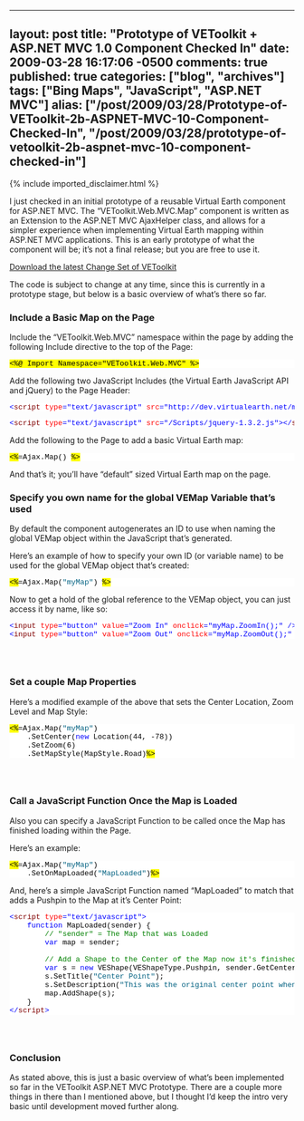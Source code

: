   ---
  layout: post
  title: "Prototype of VEToolkit + ASP.NET MVC 1.0 Component Checked In"
  date: 2009-03-28 16:17:06 -0500
  comments: true
  published: true
  categories: ["blog", "archives"]
  tags: ["Bing Maps", "JavaScript", "ASP.NET MVC"]
  alias: ["/post/2009/03/28/Prototype-of-VEToolkit-2b-ASPNET-MVC-10-Component-Checked-In", "/post/2009/03/28/prototype-of-vetoolkit-2b-aspnet-mvc-10-component-checked-in"]
  ---
<!-- more -->
{% include imported_disclaimer.html %}
<p>I just checked in an initial prototype of a reusable Virtual Earth component for ASP.NET MVC. The “VEToolkit.Web.MVC.Map” component is written as an Extension to the ASP.NET MVC AjaxHelper class, and allows for a simpler experience when implementing Virtual Earth mapping within ASP.NET MVC applications. This is an early prototype of what the component will be; it’s not a final release; but you are free to use it.</p>  <p><a href="http://vetoolkit.codeplex.com/SourceControl/ListDownloadableCommits.aspx" target="_blank">Download the latest Change Set of VEToolkit</a></p>  <p>The code is subject to change at any time, since this is currently in a prototype stage, but below is a basic overview of what’s there so far.</p>  <h3>Include a Basic Map on the Page</h3>  <p>Include the “VEToolkit.Web.MVC” namespace within the page by adding the following Include directive to the top of the Page:</p>  <pre class="csharpcode"><span class="asp">&lt;%@ Import Namespace=&quot;VEToolkit.Web.MVC&quot; %&gt;</span></pre>
<style type="text/css">
.csharpcode, .csharpcode pre
{
	font-size: small;
	color: black;
	font-family: consolas, "Courier New", courier, monospace;
	background-color: #ffffff;
	/*white-space: pre;*/
}
.csharpcode pre { margin: 0em; }
.csharpcode .rem { color: #008000; }
.csharpcode .kwrd { color: #0000ff; }
.csharpcode .str { color: #006080; }
.csharpcode .op { color: #0000c0; }
.csharpcode .preproc { color: #cc6633; }
.csharpcode .asp { background-color: #ffff00; }
.csharpcode .html { color: #800000; }
.csharpcode .attr { color: #ff0000; }
.csharpcode .alt 
{
	background-color: #f4f4f4;
	width: 100%;
	margin: 0em;
}
.csharpcode .lnum { color: #606060; }</style>

<p>Add the following two JavaScript Includes (the Virtual Earth JavaScript API and jQuery) to the Page Header:</p>

<pre class="csharpcode"><span class="kwrd">&lt;</span><span class="html">script</span> <span class="attr">type</span><span class="kwrd">=&quot;text/javascript&quot;</span> <span class="attr">src</span><span class="kwrd">=&quot;http://dev.virtualearth.net/mapcontrol/mapcontrol.ashx?v=6.2&quot;</span><span class="kwrd">&gt;&lt;/</span><span class="html">script</span><span class="kwrd">&gt;</span></pre>
<style type="text/css">
.csharpcode, .csharpcode pre
{
	font-size: small;
	color: black;
	font-family: consolas, "Courier New", courier, monospace;
	background-color: #ffffff;
	/*white-space: pre;*/
}
.csharpcode pre { margin: 0em; }
.csharpcode .rem { color: #008000; }
.csharpcode .kwrd { color: #0000ff; }
.csharpcode .str { color: #006080; }
.csharpcode .op { color: #0000c0; }
.csharpcode .preproc { color: #cc6633; }
.csharpcode .asp { background-color: #ffff00; }
.csharpcode .html { color: #800000; }
.csharpcode .attr { color: #ff0000; }
.csharpcode .alt 
{
	background-color: #f4f4f4;
	width: 100%;
	margin: 0em;
}
.csharpcode .lnum { color: #606060; }</style>

<pre class="csharpcode"><span class="kwrd">&lt;</span><span class="html">script</span> <span class="attr">type</span><span class="kwrd">=&quot;text/javascript&quot;</span> <span class="attr">src</span><span class="kwrd">=&quot;/Scripts/jquery-1.3.2.js&quot;</span><span class="kwrd">&gt;&lt;/</span><span class="html">script</span><span class="kwrd">&gt;</span></pre>

<p>Add the following to the Page to add a basic Virtual Earth map:</p>

<pre class="csharpcode"><span class="asp">&lt;%</span>=Ajax.Map() <span class="asp">%&gt;</span></pre>

<p>And that’s it; you’ll have “default” sized Virtual Earth map on the page.</p>

<h3>Specify you own name for the global VEMap Variable that’s used</h3>

<p>By default the component autogenerates an ID to use when naming the global VEMap object within the JavaScript that’s generated.</p>

<p>Here’s an example of how to specify your own ID (or variable name) to be used for the global VEMap object that’s created:</p>

<pre class="csharpcode"><span class="asp">&lt;%</span>=Ajax.Map(<span class="str">&quot;myMap&quot;</span>) <span class="asp">%&gt;</span></pre>

<p>Now to get a hold of the global reference to the VEMap object, you can just access it by name, like so:</p>

<pre class="csharpcode"><span class="kwrd">&lt;</span><span class="html">input</span> <span class="attr">type</span><span class="kwrd">=&quot;button&quot;</span> <span class="attr">value</span><span class="kwrd">=&quot;Zoom In&quot;</span> <span class="attr">onclick</span><span class="kwrd">=&quot;myMap.ZoomIn();&quot;</span> <span class="kwrd">/&gt;</span>
<span class="kwrd">&lt;</span><span class="html">input</span> <span class="attr">type</span><span class="kwrd">=&quot;button&quot;</span> <span class="attr">value</span><span class="kwrd">=&quot;Zoom Out&quot;</span> <span class="attr">onclick</span><span class="kwrd">=&quot;myMap.ZoomOut();&quot;</span> <span class="kwrd">/&gt;</span></pre>

<h3>&#160;</h3>

<h3>Set a couple Map Properties</h3>

<p>Here’s a modified example of the above that sets the Center Location, Zoom Level and Map Style:</p>

<pre class="csharpcode"><span class="asp">&lt;%</span>=Ajax.Map(<span class="str">&quot;myMap&quot;</span>)
    .SetCenter(<span class="kwrd">new</span> Location(44, -78))
    .SetZoom(6)
    .SetMapStyle(MapStyle.Road)<span class="asp">%&gt;</span></pre>

<h3>&#160;</h3>

<h3>Call a JavaScript Function Once the Map is Loaded</h3>

<p>Also you can specify a JavaScript Function to be called once the Map has finished loading within the Page.</p>

<p>Here’s an example:</p>

<pre class="csharpcode"><span class="asp">&lt;%</span>=Ajax.Map(<span class="str">&quot;myMap&quot;</span>)
    .SetOnMapLoaded(<span class="str">&quot;MapLoaded&quot;</span>)<span class="asp">%&gt;</span></pre>

<p>And, here’s a simple JavaScript Function named “MapLoaded” to match that adds a Pushpin to the Map at it’s Center Point:</p>

<pre class="csharpcode"><span class="kwrd">&lt;</span><span class="html">script</span> <span class="attr">type</span><span class="kwrd">=&quot;text/javascript&quot;</span><span class="kwrd">&gt;</span>
    <span class="kwrd">function</span> MapLoaded(sender) {
        <span class="rem">// &quot;sender&quot; = The Map that was Loaded</span>
        <span class="kwrd">var</span> map = sender;

        <span class="rem">// Add a Shape to the Center of the Map now it's finished loading</span>
        <span class="kwrd">var</span> s = <span class="kwrd">new</span> VEShape(VEShapeType.Pushpin, sender.GetCenter());
        s.SetTitle(<span class="str">&quot;Center Point&quot;</span>);
        s.SetDescription(<span class="str">&quot;This was the original center point when the Map loaded.&quot;</span>);
        map.AddShape(s);
    }
<span class="kwrd">&lt;/</span><span class="html">script</span><span class="kwrd">&gt;</span></pre>

<h3>&#160;</h3>

<h3>Conclusion</h3>

<p>As stated above, this is just a basic overview of what’s been implemented so far in the VEToolkit ASP.NET MVC Prototype. There are a couple more things in there than I mentioned above, but I thought I’d keep the intro very basic until development moved further along.</p>
